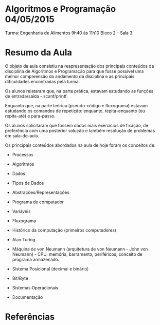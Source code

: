 # Algoritmos e Programação 04/05/2015

Turma: Engenharia de Alimentos
9h40 às 11h10
Bloco 2 - Sala 3


# Resumo da Aula

O objeto da aula consistiu na reapresentação dos principais conteúdos da
disciplina de Algoritmos e Programação para que fosse possível uma melhor
compreensão do andamento da disciplina e as principais dificuldades
encontradas pela turma.

Os alunos relataram que, na parte prática, estavam estudando as funções
de entrada/saída - scanf/printf.

Enquanto que, na parte teórica (pseudo-código e fluxograma) estavam estudando
os comandos de repetição: enquanto, repita-enquanto (ou repita-até) e para-passo.

Os alunos solicitaram que fossem dados mais exercícios de fixação, de preferência
com uma posterior solução e também resolução de problemas em sala-de-aula.

Os principais conteúdos abordados na aula de hoje foram os conceitos de:

* Processos
* Algoritmos
* Dados
* Tipos de Dados
* Abstrações/Representações
* Programa de computador
* Variáveis
* Fluxograma


* Histórico da computação (primeiros computadores)
* Alan Turing
* Máquina de von Neumann (arquitetura de von Neumann - John von Neumann) - CPU, memória, barramento, periféricos; conceito de programa armazenado.
* Sistema Posicional (decimal e binário)
* Bit/Byte
* Sistemas Operacionais
* Documentação



# Referências

